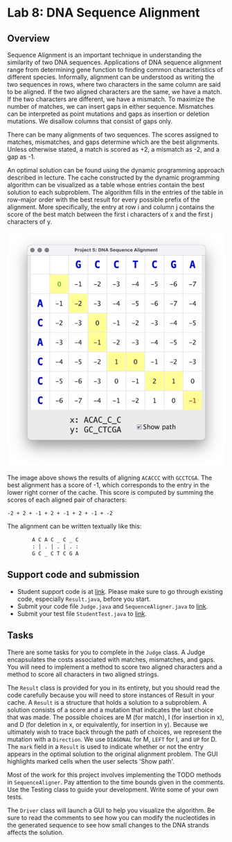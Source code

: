 # Lab 8: DNA Sequence Alignment

## Overview

Sequence Alignment is an important technique in understanding the
similarity of two DNA sequences.  Applications of DNA sequence
alignment range from determining gene function to finding common
characteristics of different species. Informally, alignment can be
understood as writing the two sequences in rows, where two characters
in the same column are said to be aligned. If the two aligned
characters are the same, we have a match. If the two characters are
different, we have a mismatch.  To maximize the number of matches, we
can insert gaps in either sequence. Mismatches can be interpreted as
point mutations and gaps as insertion or deletion mutations. We
disallow columns that consist of gaps only.

There can be many alignments of two sequences. The scores assigned to
matches, mismatches, and gaps determine which are the best
alignments. Unless otherwise stated, a match is scored as +2, a
mismatch as -2, and a gap as -1.

An optimal solution can be found using the dynamic programming
approach described in lecture.  The cache constructed by the dynamic
programming algorithm can be visualized as a table whose entries
contain the best solution to each subproblem. The algorithm fills in
the entries of the table in row-major order with the best result for
every possible prefix of the alignment. More specifically, the entry
at row i and column j contains the score of the best match between the
first i characters of x and the first j characters of y.

![](./assets/images/lab8/gui.png)

The image above shows the results of aligning `ACACCC` with `GCCTCGA`.
The best alignment has a score of -1, which corresponds to the entry
in the lower right corner of the cache. This score is computed by
summing the scores of each aligned pair of characters:

```
-2 + 2 + -1 + 2 + -1 + 2 + -1 + -2
```

The alignment can be written textually like this:

```
        A C A C _ C _ C
        : | . | . | . :
        G C _ C T C G A
```


## Support code and submission

+ Student support code is at [link](https://github.com/IUDataStructuresCourse/dna-alignment-student-support-code).
  Please make sure to go through existing code, especially `Result.java`, before you start.
+ Submit your code file `Judge.java` and `SequenceAligner.java` to
  [link](https://autograder.luddy.indiana.edu/web/project/695).
+ Submit your test file `StudentTest.java` to
  [link](https://autograder.luddy.indiana.edu/web/project/711).

## Tasks

There are some tasks for you to complete in the `Judge` class. A Judge
encapsulates the costs associated with matches, mismatches, and
gaps. You will need to implement a method to score two aligned
characters and a method to score all characters in two aligned
strings.

The `Result` class is provided for you in its entirety, but you should
read the code carefully because you will need to store instances of
Result in your cache. A `Result` is a structure that holds a solution to
a subproblem. A solution consists of a score and a mutation that
indicates the last choice that was made.  The possible choices are M
(for match), I (for insertion in x), and D (for deletion in x, or
equivalently, for insertion in y). Because we ultimately wish to trace
back through the path of choices, we represent the mutation with a
`Direction`. We use `DIAGONAL` for M, `LEFT` for I, and `UP` for D. The
`mark` field in a `Result` is used to indicate whether or not the entry
appears in the optimal solution to the original alignment problem. The
GUI highlights marked cells when the user selects 'Show path'.

Most of the work for this project involves implementing the TODO
methods in `SequenceAligner`. Pay attention to the time bounds given
in the comments. Use the Testing class to guide your
development. Write some of your own tests.

The `Driver` class will launch a GUI to help you visualize the
algorithm. Be sure to read the comments to see how you can modify the
nucleotides in the generated sequence to see how small changes to the
DNA strands affects the solution.
